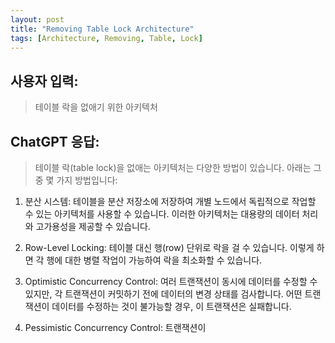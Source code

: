 ```yaml
---
layout: post
title: "Removing Table Lock Architecture"
tags: [Architecture, Removing, Table, Lock]
---
```


## 사용자 입력:
> 테이블 락을 없애기 위한 아키텍처

## ChatGPT 응답:
> 테이블 락(table lock)을 없애는 아키텍처는 다양한 방법이 있습니다. 아래는 그 중 몇 가지 방법입니다:

1. 분산 시스템: 테이블을 분산 저장소에 저장하여 개별 노드에서 독립적으로 작업할 수 있는 아키텍처를 사용할 수 있습니다. 이러한 아키텍처는 대용량의 데이터 처리와 고가용성을 제공할 수 있습니다.

2. Row-Level Locking: 테이블 대신 행(row) 단위로 락을 걸 수 있습니다. 이렇게 하면 각 행에 대한 병렬 작업이 가능하여 락을 최소화할 수 있습니다.

3. Optimistic Concurrency Control: 여러 트랜잭션이 동시에 데이터를 수정할 수 있지만, 각 트랜잭션이 커밋하기 전에 데이터의 변경 상태를 검사합니다. 어떤 트랜잭션이 데이터를 수정하는 것이 불가능할 경우, 이 트랜잭션은 실패합니다.

4. Pessimistic Concurrency Control: 트랜잭션이

